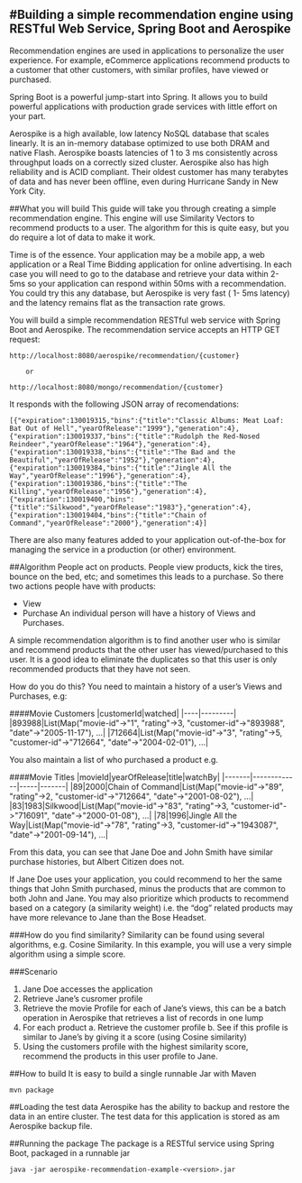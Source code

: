 #Building a simple recommendation engine using RESTful Web Service, Spring Boot and Aerospike
---------------------------------------------------------------------------------------------
Recommendation engines are used in applications to personalize the user experience. For example, eCommerce applications recommend products to a customer that other customers, with similar profiles, have viewed or purchased.

Spring Boot is a powerful jump-start into Spring. It allows you to build powerful applications with production grade services with little effort on your part.

Aerospike is a high available, low latency NoSQL database that scales linearly. It is an in-memory database optimized to use both DRAM and native Flash. Aerospike boasts latencies of 1 to 3 ms consistently across throughput loads on a correctly sized cluster. Aerospike also has high reliability and is ACID compliant.  Their oldest customer has many terabytes of data and has never been offline, even during Hurricane Sandy in New York City.

##What you will build
This guide will take you through creating a simple recommendation engine. This engine will use Similarity Vectors to recommend products to a user. 
The algorithm for this is quite easy, but you do require a lot of data to make it work.

Time is of the essence. Your application may be a mobile app, a web application or a Real Time Bidding application for online advertising. 
In each case you will need to go to the database and retrieve your data within 2-5ms so your application can respond within 50ms with a recommendation. You could try this any database, but Aerospike is very fast ( 1- 5ms latency) and the latency remains flat as the transaction rate grows.

You will build a simple recommendation RESTful web service with Spring Boot and Aerospike. 
The recommendation service accepts an HTTP GET request:

    http://localhost:8080/aerospike/recommendation/{customer}
    
    	or
    	
    http://localhost:8080/mongo/recommendation/{customer}

It responds with the following JSON array of recomendations:

    [{"expiration":130019315,"bins":{"title":"Classic Albums: Meat Loaf: Bat Out of Hell","yearOfRelease":"1999"},"generation":4},{"expiration":130019337,"bins":{"title":"Rudolph the Red-Nosed Reindeer","yearOfRelease":"1964"},"generation":4},{"expiration":130019338,"bins":{"title":"The Bad and the Beautiful","yearOfRelease":"1952"},"generation":4},{"expiration":130019384,"bins":{"title":"Jingle All the Way","yearOfRelease":"1996"},"generation":4},{"expiration":130019386,"bins":{"title":"The Killing","yearOfRelease":"1956"},"generation":4},{"expiration":130019400,"bins":{"title":"Silkwood","yearOfRelease":"1983"},"generation":4},{"expiration":130019404,"bins":{"title":"Chain of Command","yearOfRelease":"2000"},"generation":4}]
    
There are also many features added to your application out-of-the-box for managing the service in a production (or other) environment. 

##Algorithm
People act on products. People view products, kick the tires, bounce on the bed, etc; and sometimes this leads to a purchase. So there two actions people have with products: 
* View
* Purchase
An individual person will have a history of Views and Purchases.

A simple recommendation algorithm is to find another user who is similar and recommend products that the other user has viewed/purchased to this user. It is a good idea to eliminate the duplicates so that this user is only recommended products that they have not seen.

How do you do this? You need to maintain a history of a user’s Views and Purchases, e.g:

####Movie Customers
|customerId|watched|
|----|---------|
|893988|List(Map("movie-id"->"1", "rating"->3, "customer-id"->"893988", "date"->"2005-11-17"), ...|
|712664|List(Map("movie-id"->"3", "rating"->5, "customer-id"->"712664", "date"->"2004-02-01"), ...|

You also maintain a list of who purchased a product e.g.

####Movie Titles
|movieId|yearOfRelease|title|watchBy|
|-------|-------------|-----|-------|
|89|2000|Chain of Command|List(Map("movie-id"->"89", "rating"->2, "customer-id"->"712664", "date"->"2001-08-02"), ...|
|83|1983|Silkwood|List(Map("movie-id"->"83", "rating"->3, "customer-id"->"716091", "date"->"2000-01-08"), ...|
|78|1996|Jingle All the Way|List(Map("movie-id"->"78", "rating"->3, "customer-id"->"1943087", "date"->"2001-09-14"), ...|

From this data, you can see that Jane Doe and John Smith have similar purchase histories, but Albert Citizen does not. 

If Jane Doe uses your application, you could recommend to her the same things that John Smith purchased, minus the products that are common to both John and Jane. You may also prioritize which products to recommend based on a category (a similarity weight) i.e. the “dog” related products may have more relevance to Jane than the Bose Headset.

###How do you find similarity?
Similarity can be found using several algorithms, e.g. Cosine Similarity. In this example, you will use a very simple algorithm using a simple score.

###Scenario
1.	Jane Doe accesses the application
2.	Retrieve Jane’s cusromer profile
3.	Retrieve the movie Profile for each of Jane’s views, this can be a batch operation in Aerospike that retrieves a list of records in one lump
4.	For each product
	a.	Retrieve the customer profile
	b.	See if this profile is similar to Jane’s by giving it a score (using Cosine similarity)
5.	Using the customers profile with the highest similarity score, recommend the products in this user profile to Jane.

##How to build
It is easy to build a single runnable Jar with Maven

	mvn package
	
##Loading the test data
Aerospike has the ability to backup and restore the data in an entire cluster. The test data for this application is stored as am Aerospike backup file. 


	
##Running the package
The package is a RESTful service using Spring Boot, packaged in a runnable jar

	java -jar aerospike-recommendation-example-<version>.jar
	   
